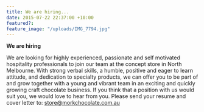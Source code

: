 ```yaml
---
title: We are hiring...
date: 2015-07-22 22:37:00 +10:00
featured?:
feature_image: "/uploads/IMG_7794.jpg"
---
```


**We are hiring**

We are looking for highly experienced, passionate and self motivated hospitality professionals to join our team at the concept store in North Melbourne. With strong verbal skills, a humble, positive and eager to learn attitude, and dedication to specialty products, we can offer you to be part of and grow together with a young and vibrant team in an exciting and quickly growing craft chocolate business. If you think that a position with us would suit you, we would love to hear from you. Please send your resume and cover letter to: store@morkchocolate.com.au
